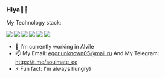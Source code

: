 ### Hiya👋😉

My Technology stack:

<img src="https://img.shields.io/badge/TypeScript-grey?style=for-the-badge&logo=TypeScript&logoColor=3178C6"/> <img src="https://img.shields.io/badge/JavaScript-grey?style=for-the-badge&logo=JavaScript&logoColor=F7DF1E"/> <img src="https://img.shields.io/badge/React-grey?style=for-the-badge&logo=React&logoColor=61DAFB"/> <img src="https://img.shields.io/badge/HTML-grey?style=for-the-badge&logo=HTML5&logoColor=E34F26"/> <img src="https://img.shields.io/badge/CSS-grey?style=for-the-badge&logo=C Sharp&logoColor=1572B6"/> <img src="https://img.shields.io/badge/C Sharp-grey?style=for-the-badge&logo=C Sharp&logoColor=239120"/> 

- 🔭 I’m currently working in Alvile
- 📫 My Email: egor.unknown05@mail.ru And My Telegram: https://t.me/soulmate_ee
- ⚡ Fun fact: I'm always hungry)
